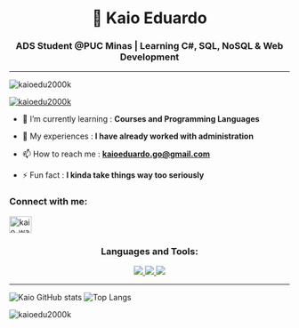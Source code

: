 <h1 align="center"> 🐐 Kaio Eduardo</h1>
<h3 align="center">ADS Student @PUC Minas | Learning C#, SQL, NoSQL & Web Development</h3>

---

<p align="left"> <img src="https://komarev.com/ghpvc/?username=kaioedu2000k&label=Profile%20views&color=0e75b6&style=flat" alt="kaioedu2000k" /> </p>

<p align="left"> <a href="https://github.com/ryo-ma/github-profile-trophy"><img src="https://github-profile-trophy.vercel.app/?username=kaioedu2000k" alt="kaioedu2000k" /></a> </p>

- 🌱 I’m currently learning : **Courses and Programming Languages**

- 📄 My experiences : **I have already worked with administration**

- 📫 How to reach me : **kaioeduardo.go@gmail.com**

- ⚡ Fun fact : **I kinda take things way too seriously**

<h3 align="left">Connect with me:</h3>
<p align="left">
<a href="https://instagram.com/kaio_wav" target="blank"><img align="center" src="https://raw.githubusercontent.com/rahuldkjain/github-profile-readme-generator/master/src/images/icons/Social/instagram.svg" alt="kaio_wav" height="30" width="40" /></a>
</p>

<h3 align="center">Languages and Tools:</h3>
<p align="center">
  <a href="https://skillicons.dev">
    <img src="https://skillicons.dev/icons?i=cs,html,css,js" />
     <img src="https://skillicons.dev/icons?i=mysql,vscode,aws&theme=light" />
    <img src="https://skillicons.dev/icons?i=discord" />
  </a>
</p>

---

![Kaio GitHub stats](https://github-readme-stats.vercel.app/api?username=KaioEdu2000k&show_icons=true&theme=tokyonight)
![Top Langs](https://github-readme-stats.vercel.app/api/top-langs/?username=KaioEdu2000k&layout=compact&langs_count=10&card_height=500_width=200&theme=tokyonight&cache_seconds=60)



<p><img align="center" src="https://github-readme-streak-stats.herokuapp.com/?user=kaioedu2000k&" alt="kaioedu2000k" /></p>
